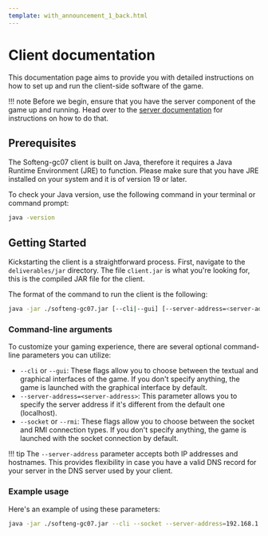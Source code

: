 ```yaml
---
template: with_announcement_1_back.html
---
```


# Client documentation

This documentation page aims to provide you with detailed instructions on how to set up and run the client-side software
of the game.

!!! note
    Before we begin, ensure that you have the server component of the game up and running.
    Head over to the [server documentation](../server/index.md) for instructions on how to do that.

## Prerequisites

The Softeng-gc07 client is built on Java, therefore it requires a Java Runtime Environment (JRE) to function. Please make sure that you have JRE installed on your system and it is of version 19 or later.

To check your Java version, use the following command in your terminal or command prompt:

```sh
java -version
```

## Getting Started

Kickstarting the client is a straightforward process. First, navigate to the `deliverables/jar` directory. The file `client.jar` is what you're looking for, this is the compiled JAR file for the client.

The format of the command to run the client is the following:

```sh
java -jar ./softeng-gc07.jar [--cli|--gui] [--server-address=<server-address>] [--socket|--rmi]
```

### Command-line arguments

To customize your gaming experience, there are several optional command-line parameters you can utilize:

- `--cli` or `--gui`: These flags allow you to choose between the textual and graphical interfaces of the game. If you don't specify anything, the game is launched with the graphical interface by default.
- `--server-address=<server-address>`: This parameter allows you to specify the server address if it's different from the default one (localhost).
- `--socket` or `--rmi`: These flags allow you to choose between the socket and RMI connection types. If you don't specify anything, the game is launched with the socket connection by default.

!!! tip
    The `--server-address` parameter accepts both IP addresses and hostnames. This provides flexibility in case you have a valid DNS record for your server in the DNS server used by your client.

### Example usage

Here's an example of using these parameters:

```sh
java -jar ./softeng-gc07.jar --cli --socket --server-address=192.168.1.51
```
